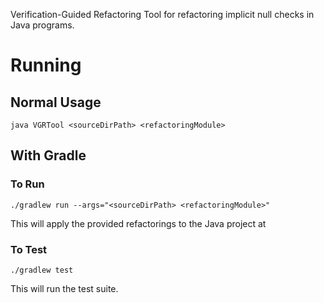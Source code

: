 Verification-Guided Refactoring Tool for refactoring implicit null checks in Java programs.

# Running
## Normal Usage
`java VGRTool <sourceDirPath> <refactoringModule>`

## With Gradle
### To Run
`./gradlew run --args="<sourceDirPath> <refactoringModule>"`

This will apply the provided refactorings to the Java project at <sourceDirPath>

### To Test
`./gradlew test`

This will run the test suite.
